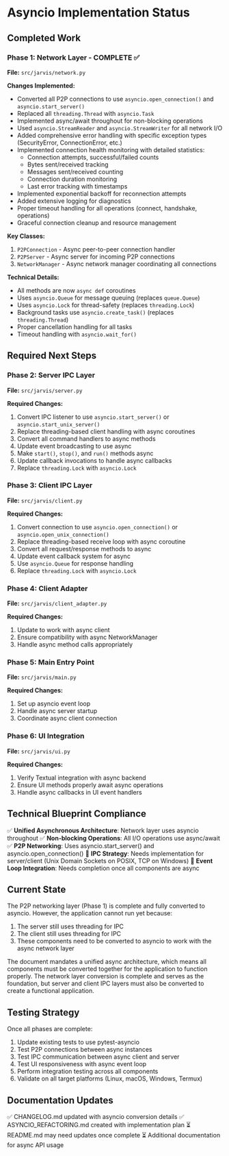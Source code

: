 # Asyncio Implementation Status

## Completed Work

### Phase 1: Network Layer - COMPLETE ✅
**File:** `src/jarvis/network.py`

**Changes Implemented:**
- Converted all P2P connections to use `asyncio.open_connection()` and `asyncio.start_server()`
- Replaced all `threading.Thread` with `asyncio.Task`
- Implemented async/await throughout for non-blocking operations
- Used `asyncio.StreamReader` and `asyncio.StreamWriter` for all network I/O
- Added comprehensive error handling with specific exception types (SecurityError, ConnectionError, etc.)
- Implemented connection health monitoring with detailed statistics:
  - Connection attempts, successful/failed counts
  - Bytes sent/received tracking
  - Messages sent/received counting
  - Connection duration monitoring
  - Last error tracking with timestamps
- Implemented exponential backoff for reconnection attempts
- Added extensive logging for diagnostics
- Proper timeout handling for all operations (connect, handshake, operations)
- Graceful connection cleanup and resource management

**Key Classes:**
1. `P2PConnection` - Async peer-to-peer connection handler
2. `P2PServer` - Async server for incoming P2P connections
3. `NetworkManager` - Async network manager coordinating all connections

**Technical Details:**
- All methods are now `async def` coroutines
- Uses `asyncio.Queue` for message queuing (replaces `queue.Queue`)
- Uses `asyncio.Lock` for thread-safety (replaces `threading.Lock`)
- Background tasks use `asyncio.create_task()` (replaces `threading.Thread`)
- Proper cancellation handling for all tasks
- Timeout handling with `asyncio.wait_for()`

## Required Next Steps

### Phase 2: Server IPC Layer
**File:** `src/jarvis/server.py`

**Required Changes:**
1. Convert IPC listener to use `asyncio.start_server()` or `asyncio.start_unix_server()`
2. Replace threading-based client handling with async coroutines
3. Convert all command handlers to async methods
4. Update event broadcasting to use async
5. Make `start()`, `stop()`, and `run()` methods async
6. Update callback invocations to handle async callbacks
7. Replace `threading.Lock` with `asyncio.Lock`

### Phase 3: Client IPC Layer
**File:** `src/jarvis/client.py`

**Required Changes:**
1. Convert connection to use `asyncio.open_connection()` or `asyncio.open_unix_connection()`
2. Replace threading-based receive loop with async coroutine
3. Convert all request/response methods to async
4. Update event callback system for async
5. Use `asyncio.Queue` for response handling
6. Replace `threading.Lock` with `asyncio.Lock`

### Phase 4: Client Adapter
**File:** `src/jarvis/client_adapter.py`

**Required Changes:**
1. Update to work with async client
2. Ensure compatibility with async NetworkManager
3. Handle async method calls appropriately

### Phase 5: Main Entry Point
**File:** `src/jarvis/main.py`

**Required Changes:**
1. Set up asyncio event loop
2. Handle async server startup
3. Coordinate async client connection

### Phase 6: UI Integration
**File:** `src/jarvis/ui.py`

**Required Changes:**
1. Verify Textual integration with async backend
2. Ensure UI methods properly await async operations
3. Handle async callbacks in UI event handlers

## Technical Blueprint Compliance

✅ **Unified Asynchronous Architecture**: Network layer uses asyncio throughout
✅ **Non-blocking Operations**: All I/O operations use async/await
✅ **P2P Networking**: Uses asyncio.start_server() and asyncio.open_connection()
🔄 **IPC Strategy**: Needs implementation for server/client (Unix Domain Sockets on POSIX, TCP on Windows)
🔄 **Event Loop Integration**: Needs completion once all components are async

## Current State

The P2P networking layer (Phase 1) is complete and fully converted to asyncio. However, the application cannot run yet because:

1. The server still uses threading for IPC
2. The client still uses threading for IPC  
3. These components need to be converted to asyncio to work with the async network layer

The document mandates a unified async architecture, which means all components must be converted together for the application to function properly. The network layer conversion is complete and serves as the foundation, but server and client IPC layers must also be converted to create a functional application.

## Testing Strategy

Once all phases are complete:
1. Update existing tests to use pytest-asyncio
2. Test P2P connections between async instances
3. Test IPC communication between async client and server
4. Test UI responsiveness with async event loop
5. Perform integration testing across all components
6. Validate on all target platforms (Linux, macOS, Windows, Termux)

## Documentation Updates

✅ CHANGELOG.md updated with asyncio conversion details
✅ ASYNCIO_REFACTORING.md created with implementation plan
⏳ README.md may need updates once complete
⏳ Additional documentation for async API usage
